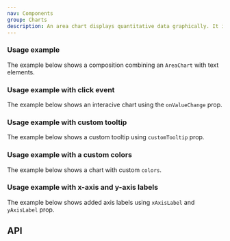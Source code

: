 ```yaml
---
nav: Components
group: Charts
description: An area chart displays quantitative data graphically. It is based on the line chart but the area between x-axis and line is emphasized with color.
---
```


<code src="./demos/index.tsx" nopadding></code>

### Usage example

The example below shows a composition combining an `AreaChart` with text elements.

<code src="./demos/example.tsx"></code>

### Usage example with click event

The example below shows an interacive chart using the `onValueChange` prop.

<code src="./demos/clickEvent.tsx"></code>

### Usage example with custom tooltip

The example below shows a custom tooltip using `customTooltip` prop.

<code src="./demos/customTooltip.tsx"></code>

### Usage example with a custom colors

The example below shows a chart with custom `colors`.

<code src="./demos/customColors.tsx"></code>

### Usage example with x-axis and y-axis labels

The example below shows added axis labels using `xAxisLabel` and `yAxisLabel` prop.

<code src="./demos/axis.tsx"></code>

## API

<API></API>
